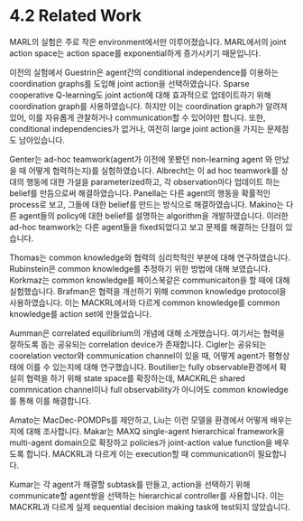 # 4.2 Related Work

MARL의 실험은 주로 작은 environment에서만 이루어졌습니다. MARL에서의 joint action space는 action space를 exponential하게 증가시키기 때문입니다. 

 이전의 실험에서 Guestrin은 agent간의 conditional independence를 이용하는 coordination graphs를 도입해 joint action을 선택하였습니다. Sparse cooperative Q-learning도 joint action에 대해 효과적으로 업데이트하기 위해 coordination graph를 사용하였습니다. 하지만 이는 coordination graph가 알려져 있어, 이를 자유롭게 관찰하거나 communication할 수 있어야만 합니다. 또한, conditional independencies가 없거나, 여전히 large joint action을 가지는 문제점도 남아있습니다.

 Genter는 ad-hoc teamwork\(agent가 이전에 못봤던 non-learning agent 와 만났을 때 어떻게 협력하는지\)를 실험하였습니다. Albrecht는 이 ad hoc teamwork를 상대의 행동에 대한 가설을 parameterized하고, 각 observation마다 업데이트 하는 belief를 만듬으로써 해결하였습니다. Panella는 다른 agent의 행동을 확률적인 process로 보고, 그들에 대한 belief를 만드는 방식으로 해결하였습니다. Makino는 다른 agent들의 policy에 대한 belief를 설명하는 algorithm을 개발하였습니다. 이러한 ad-hoc teamwork는 다른 agent들을 fixed되었다고 보고 문제를 해결하는 단점이 있습니다.

Thomas는 common knowledge와 협력의 심리학적인 부분에 대해 연구하였습니다. Rubinstein은 common knowledge를 추정하기 위한 방법에 대해 보였습니다. Korkmaz는 common knowledge를 페이스북같은 communicaiton을 할 때에 대해 실험했습니다. Brafman은 협력을 개선하기 위해 common knowledge protocol을 사용하였습니다. 이는 MACKRL에서와 다르게 common knowledge를 common knowledge를 action set에 만들었습니다.

 Aumman은 correlated equilibrium의 개념에 대해 소개했습니다. 여기서는 협력을 잘하도록 돕는 공유되는 correlation device가 존재합니다. Cigler는 공유되는 coorelation vector와 communication channel이 있을 때, 어떻게 agent가 평형상태에 이를 수 있는지에 대해 연구했습니다. Boutilier는  fully observable환경에서  확실히 협력을 하기 위해 state space를 확장하는데, MACKRL은 shared commnication channel이나 full observability가 아니어도 common knowledge를 통해 이를 해결합니다.

Amato는 MacDec-POMDPs를 제안하고, Liu는 이런 모델을 환경에서 어떻게 배우는지에 대해 조사합니다. Makar는 MAXQ single-agent hierarchical framework을 multi-agent domain으로 확장하고 policies가 joint-action value function을 배우도록 합니다. MACKRL과 다르게 이는 execution할 때 communication이 필요합니다.

Kumar는 각 agent가 해결할 subtask를 만들고, action을 선택하기 위해 communicate할 agent쌍을 선택하는 hierarchical controller를 사용합니다. 이는 MACKRL과 다르게 실제 sequential decision making task에 test되지 않았습니다.

